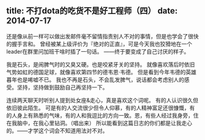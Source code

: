 title: 不打dota的吃货不是好工程师（四）
date: 2014-07-17
---
还是像从前一样可以做出发邮件毫不留情指责别人不对的事情，但是也学会了很快的握手言和。
曾经被某上级评价为『绝对的正直』，可是今天我也狡猾地在一个leader在群里问加班干啥时插了一句话。
——终于要变成了自己讨厌的样子。

我是石头，是闹脾气时的又臭又硬。也是咬紧牙关的坚持。
就像喜欢落后时依旧气势如虹的德国足球，就像喜欢第四节的德韦恩·韦德。
但是看到今年韦德的英雄暮年也是唏嘘不已。
我也不再是石头，不会乱发脾气，说话都会考虑别人的感受。坚持，坚持做到鼓励自己再坚持一下。

连续两天聊天时听别人提到处女座&走心，真是喜欢这个词呢。
有的人认识很久但依旧彼此陌生。
可是有的人交流很少但令人仰慕，有的人精神富足还很慷慨，有的人身上有熟悉的气味，有的人和我逗比的方向一致。恩，有些人经过我身旁，住在我脑中，在我心里钻洞。（唱出来）
所以能看到这篇日志的你们都是让我走心的。——才学这个词会不知道用法对不对。

